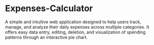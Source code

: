 # Expenses-Calculator
A simple and intuitive web application designed to help users track, manage, and analyze their daily expenses across multiple categories. It offers easy data entry, editing, deletion, and visualization of spending patterns through an interactive pie chart.

